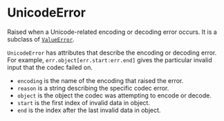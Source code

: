 # UnicodeError

Raised when a Unicode-related encoding or decoding error occurs. It is a subclass of [`ValueError`](/exceptions/ValueError.md).

`UnicodeError` has attributes that describe the encoding or decoding error. For example, `err.object[err.start:err.end]` gives the particular invalid input that the codec failed on.

* `encoding` is the name of the encoding that raised the error.
* `reason` is a string describing the specific codec error.
* `object` is the object the codec was attempting to encode or decode.
* `start` is the first index of invalid data in object.
* `end` is the index after the last invalid data in object.
